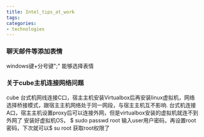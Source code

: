 ```yaml
---
title: Intel_tips_at_work
tags:
categories:
- technologies
---
```


### 聊天邮件等添加表情
windows键+分号键";" 能够选择表情

### 关于cube主机连接网络问题
cube 台式机网线连接C口，宿主主机安装Virtualbox后再安装linux虚拟机，网络选择桥接模式，跟宿主主机网络处于同一网段，与宿主主机互不影响.
台式机连接A口，宿主主机设置proxy后可以连接外网，但是virtualbox安装的虚拟机就连不到外网了
安装好虚拟机OS，
$ sudo passwd root
输入user用户密码，再设置root密码，下次就可以$ su root 获取root权限了
